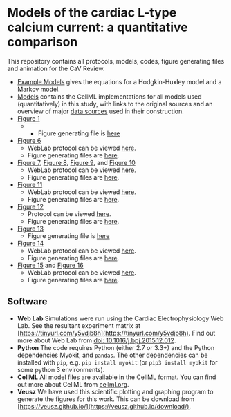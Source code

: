 # Models of the cardiac L-type calcium current: a quantitative comparison
This repository contains all protocols, models, codes, figure generating files and animation for the CaV Review.

- [Example Models](https://github.com/CardiacModelling/ical-review/blob/master/Example_Models.ipynb) gives the equations for a Hodgkin-Huxley model and a Markov model. 
- [Models](https://github.com/CardiacModelling/ical-review/tree/master/Models) contains the CellML implementations for all models used (quantitatively) in this study, with links to the original sources and an overview of major [data sources](https://github.com/CardiacModelling/ical-model-comparison/blob/master/Models/data.md) used in their construction.
- [Figure 1](https://github.com/CardiacModelling/ical-model-comparison/blob/master/Data_Analysis/AP_CaT_Clamp/AP_Clamp_protocol/ICaL_block.pdf)
	- - Figure generating file is [here](https://github.com/CardiacModelling/ical-model-comparison/tree/master/Data_Analysis/AP_CaT_Clamp/AP_Clamp_protocol)
- [Figure 6](https://github.com/CardiacModelling/ical-review/blob/master/Data_Analysis/Driving_term/Driving_Term_Voltage_dependence.pdf)
	- WebLab protocol can be viewed [here](https://github.com/CardiacModelling/ical-review/tree/master/Protocols/Web%20Lab/Driving_Term_Range).
	- Figure generating files are [here](https://github.com/CardiacModelling/ical-review/tree/master/Data_Analysis/Driving_term).
- [Figure 7](https://github.com/CardiacModelling/ical-review/blob/master/Data_Analysis/Kinetic_protocols/activation_panel.pdf), [Figure 8](https://github.com/CardiacModelling/ical-model-comparison/blob/master/Data_Analysis/Kinetic_protocols/activation_outlier.pdf), [Figure 9](https://github.com/CardiacModelling/ical-review/blob/master/Data_Analysis/Kinetic_protocols/inactivation_panel.pdf), and [Figure 10](https://github.com/CardiacModelling/ical-review/blob/master/Data_Analysis/Kinetic_protocols/recovery_panel.pdf)
	- WebLab protocol can be viewed [here](https://github.com/CardiacModelling/ical-review/tree/master/Protocols/Web%20Lab/Kinetic_Protcols).
	- Figure generating files are [here](https://github.com/CardiacModelling/ical-review/tree/master/Data_Analysis/Kinetic_protocols).
- [Figure 11](https://github.com/CardiacModelling/ical-review/blob/master/Data_Analysis/calcium_sensitivity/CDI/calcium_sensitivity.pdf)
	- WebLab protocol can be viewed [here](https://github.com/CardiacModelling/ical-review/tree/master/Protocols/Web%20Lab/Calcium-dependent%20inactivation).
	- Figure generating files are [here](https://github.com/CardiacModelling/ical-review/tree/master/Data_Analysis/calcium_sensitivity/CDI).
- [Figure 12](https://github.com/CardiacModelling/ical-review/blob/master/Data_Analysis/calcium_sensitivity/ic50/ic50_histogram.pdf)
	- Protocol can be viewed [here](https://github.com/CardiacModelling/ical-review/tree/master/Protocols/Python).
	- Figure generating files are [here](https://github.com/CardiacModelling/ical-review/tree/master/Data_Analysis/calcium_sensitivity/ic50).
- [Figure 13](https://github.com/CardiacModelling/ical-model-comparison/blob/master/Data_Analysis/AP_CaT_Clamp/AP_Clamp_protocol/protocol_ap_clamp.pdf)
	- Figure generating file is [here](https://github.com/CardiacModelling/ical-model-comparison/tree/master/Data_Analysis/AP_CaT_Clamp/AP_Clamp_protocol)  
- [Figure 14](https://github.com/CardiacModelling/ical-review/blob/master/Data_Analysis/AP_CaT_Clamp/ICal_All/I_CaL_AP_CaT_Clamp_normalize.pdf)
	- WebLab protocol can be viewed [here](https://github.com/CardiacModelling/ical-review/tree/master/Protocols/Web%20Lab/Action_Potential_Clamps).
	- Figure generating files are [here](https://github.com/CardiacModelling/ical-review/tree/master/Data_Analysis/AP_CaT_Clamp/ICal_All).
- [Figure 15](https://github.com/CardiacModelling/ical-review/blob/master/Data_Analysis/AP_CaT_Clamp/Open_Prob_AP_CaT_Clamp/chronology_panel.pdf) and [Figure 16](https://github.com/CardiacModelling/ical-review/blob/master/Data_Analysis/AP_CaT_Clamp/Open_Prob_AP_CaT_Clamp/calcium_localization.pdf)
	- WebLab protocol can be viewed [here](https://github.com/CardiacModelling/ical-review/tree/master/Protocols/Web%20Lab/Action_Potential_Clamps/AP%20CaT%20Clamp%20(inherent%20localization)).
	- Figure generating files are [here](https://github.com/CardiacModelling/ical-review/tree/master/Data_Analysis/AP_CaT_Clamp/Open_Prob_AP_CaT_Clamp).

## Software
- **Web Lab** Simulations were run using the Cardiac Electrophysiology Web Lab.
  See the resultant experiment matrix at [https://tinyurl.com/y5vdjb8h](https://tinyurl.com/y5vdjb8h).
  Find out more about Web Lab from [doi: 10.1016/j.bpj.2015.12.012](https://dx.doi.org/10.1016%2Fj.bpj.2015.12.012).
- **Python** The code requires Python (either 2.7 or 3.3+) and the Python dependencies Myokit, and `pandas`.
  The other dependencies can be installed with `pip`, e.g. `pip install myokit` (or `pip3 install myokit` for some python 3 environments).
- **CellML** All model files are available in the CellML format.
  You can find out more about CellML from [cellml.org](https://www.cellml.org/).
- **Veusz** We have used this scientific plotting and graphing program to generate the figures for this work.
  This can be download from [https://veusz.github.io/](https://veusz.github.io/download/).

